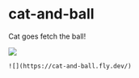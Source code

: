 # cat-and-ball

Cat goes fetch the ball!

![](https://cat-and-ball.fly.dev/)

```
![](https://cat-and-ball.fly.dev/)
```
